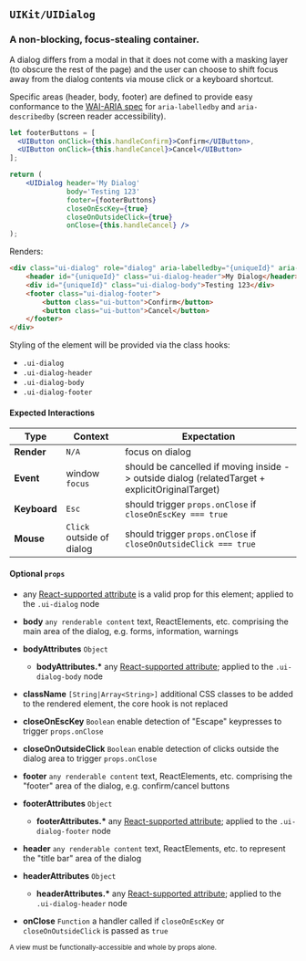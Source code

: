 ## `UIKit/UIDialog`
### A non-blocking, focus-stealing container.

A dialog differs from a modal in that it does not come with a masking layer (to obscure the rest of the page) and the user can choose to shift focus away from the dialog contents via mouse click or a keyboard shortcut.

Specific areas (header, body, footer) are defined to provide easy conformance to the [WAI-ARIA spec](http://www.w3.org/TR/wai-aria/states_and_properties#aria-labelledby) for `aria-labelledby` and `aria-describedby` (screen reader accessibility).

```jsx
let footerButtons = [
  <UIButton onClick={this.handleConfirm}>Confirm</UIButton>,
  <UIButton onClick={this.handleCancel}>Cancel</UIButton>
];

return (
    <UIDialog header='My Dialog'
              body='Testing 123'
              footer={footerButtons}
              closeOnEscKey={true}
              closeOnOutsideClick={true}
              onClose={this.handleCancel} />
);
```

Renders:

```html
<div class="ui-dialog" role="dialog" aria-labelledby="{uniqueId}" aria-describedby="{uniqueId}" tabindex="0">
    <header id="{uniqueId}" class="ui-dialog-header">My Dialog</header>
    <div id="{uniqueId}" class="ui-dialog-body">Testing 123</div>
    <footer class="ui-dialog-footer">
        <button class="ui-button">Confirm</button>
        <button class="ui-button">Cancel</button>
    </footer>
</div>
```

Styling of the element will be provided via the class hooks:

- `.ui-dialog`
- `.ui-dialog-header`
- `.ui-dialog-body`
- `.ui-dialog-footer`


#### Expected Interactions

Type | Context | Expectation
---- | ------- | -----------
**Render** | `N/A` | focus on dialog
**Event** | window `focus` | should be cancelled if moving inside -> outside dialog (relatedTarget + explicitOriginalTarget)
**Keyboard** | `Esc` | should trigger `props.onClose` if `closeOnEscKey === true`
**Mouse** | `Click` outside of dialog | should trigger `props.onClose` if `closeOnOutsideClick === true`


#### Optional `props`

- any [React-supported attribute](https://facebook.github.io/react/docs/tags-and-attributes.html#html-attributes) is a valid prop for this element; applied to the `.ui-dialog` node

- **body** `any renderable content`
  text, ReactElements, etc. comprising the main area of the dialog, e.g. forms, information, warnings

- **bodyAttributes** `Object`
    - **bodyAttributes.\***
      any [React-supported attribute](https://facebook.github.io/react/docs/tags-and-attributes.html#html-attributes); applied to the `.ui-dialog-body` node

- **className** `[String|Array<String>]`
  additional CSS classes to be added to the rendered element, the core hook is not replaced

- **closeOnEscKey** `Boolean`
  enable detection of "Escape" keypresses to trigger `props.onClose`

- **closeOnOutsideClick** `Boolean`
  enable detection of clicks outside the dialog area to trigger `props.onClose`

- **footer** `any renderable content`
  text, ReactElements, etc. comprising the "footer" area of the dialog, e.g. confirm/cancel buttons

- **footerAttributes** `Object`
    - **footerAttributes.\***
      any [React-supported attribute](https://facebook.github.io/react/docs/tags-and-attributes.html#html-attributes); applied to the `.ui-dialog-footer` node

- **header** `any renderable content`
  text, ReactElements, etc. to represent the "title bar" area of the dialog

- **headerAttributes** `Object`
    - **headerAttributes.\***
      any [React-supported attribute](https://facebook.github.io/react/docs/tags-and-attributes.html#html-attributes); applied to the `.ui-dialog-header` node

- **onClose** `Function`
  a handler called if `closeOnEscKey` or `closeOnOutsideClick` is passed as `true`


<sub>A view must be functionally-accessible and whole by props alone.</sub>
